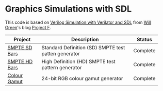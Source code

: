 # Graphics Simulations with SDL

This code is based on [Verilog Simulation with Verilator and SDL](https://projectf.io/posts/verilog-sim-verilator-sdl/) from [Will Green](https://twitter.com/WillFlux)'s blog [Project F](https://projectf.io/).

| Project                   | Description                                          | Status   |
|---------------------------|------------------------------------------------------|----------|
| [SMPTE SD Bars](smpte_sd) | Standard Definition (SD) SMPTE test patten generator | Complete |
| [SMPTE HD Bars](smpte_hd) | High Definition (HD) SMPTE test pattern generator    | Complete |
| [Colour Gamut](gamut)     | 24-bit RGB colour gamut generator                    | Complete |
